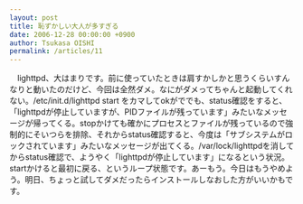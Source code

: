 ```yaml
---
layout: post
title: 恥ずかしい大人が多すぎる
date: 2006-12-28 00:00:00 +0900
author: Tsukasa OISHI
permalink: /articles/11
---
```


　lighttpd、大はまりです。前に使っていたときは肩すかしかと思うくらいすんなりと動いたのだけど、今回は全然ダメ。なにがダメってちゃんと起動してくれない。/etc/init.d/lighttpd start をカマしてokがででも、status確認をすると、「lighttpdが停止していますが、PIDファイルが残っています」みたいなメッセージが帰ってくる。stopかけても確かにプロセスとファイルが残っているので強制的にそいつらを排除、それからstatus確認すると、今度は「サブシステムがロックされています」みたいなメッセージが出てくる。/var/lock/lighttpdを消してからstatus確認で、ようやく「lighttpdが停止しています」になるという状況。startかけると最初に戻る、というループ状態です。あーもう。今日はもうやめよう。明日、ちょっと試してダメだったらインストールしなおした方がいいかもです。

